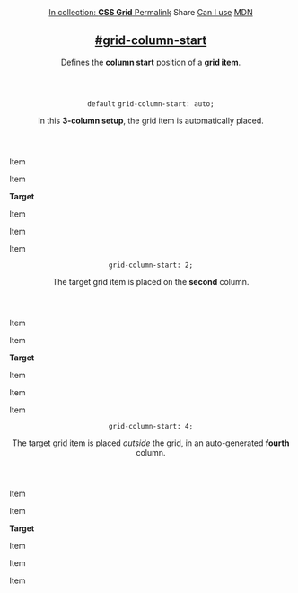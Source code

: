 <section id="grid-column-start" class="property">
  <header class="property__header">
    <nav class="property__links">
      <a class="property__collection" href="/css-grid/">
        In collection: <strong>CSS Grid</strong>
      </a>
      <a class="property__links-direct" href="/property/grid-column-start/" data-property-name="grid-column-start"
        data-tooltip="Single page for this property">Permalink</a>
      <a class="property__share" data-tooltip="Share on Twitter or Facebook"
        data-property-name="grid-column-start">Share</a>
      <a target="_blank" href="http://caniuse.com/#feat=css-grid" data-tooltip="See on Can I use..." rel="external">Can
        I use</a>
      <a target="_blank" href="https://developer.mozilla.org/en/docs/Web/CSS/grid-column-start"
        data-tooltip="See on Mozilla Developer Network" rel="external">MDN</a>
    </nav>
    <h2 class="property__name">
      <a href="#grid-column-start"><span>#</span>grid-column-start</a>
    </h2>
    <div class="property__description">
      <p>Defines the <strong>column start</strong> position of a <strong>grid item</strong>.</p>
    </div>
  </header>
  <section class="example">
    <header class="example__header">
      <p class="example__name">
        <code class="example--default" data-tooltip="This is the property's default value">default</code>
        <code class="example--value" data-tooltip="Click to copy"
          data-clipboard-text="grid-column-start: auto;">grid-column-start: auto;</code>
      </p>
      <div class="example__description">
        <p>In this <strong>3-column setup</strong>, the grid item is automatically placed.</p>
      </div>
    </header>
    <aside class="example__preview">
      <div class="example__browser"><i></i><i></i><i></i></div>
      <div class="example__output">
        <div class="example__output-div grid-column-start " id="grid-column-start-auto">
          <p class="block block--alpha">Item</p>
          <p class="block block--beta">Item</p>
          <p class="block block--pink"><strong>Target</strong></p>
          <p class="block block--yellow">Item</p>
          <p class="block block--orange">Item</p>
          <p class="block block--purple">Item</p>
        </div>
      </div>
    </aside>
  </section>
  <section class="example">
    <header class="example__header">
      <p class="example__name">
        <code class="example--value" data-tooltip="Click to copy"
          data-clipboard-text="grid-column-start: 2;">grid-column-start: 2;</code>
      </p>
      <div class="example__description">
        <p>The target grid item is placed on the <strong>second</strong> column.</p>
      </div>
    </header>
    <aside class="example__preview">
      <div class="example__browser"><i></i><i></i><i></i></div>
      <div class="example__output">
        <div class="example__output-div grid-column-start " id="grid-column-start-2">
          <p class="block block--alpha">Item</p>
          <p class="block block--beta">Item</p>
          <p class="block block--pink"><strong>Target</strong></p>
          <p class="block block--yellow">Item</p>
          <p class="block block--orange">Item</p>
          <p class="block block--purple">Item</p>
        </div>
      </div>
    </aside>
  </section>
  <section class="example">
    <header class="example__header">
      <p class="example__name">
        <code class="example--value" data-tooltip="Click to copy"
          data-clipboard-text="grid-column-start: 4;">grid-column-start: 4;</code>
      </p>
      <div class="example__description">
        <p>The target grid item is placed <em>outside</em> the grid, in an auto-generated <strong>fourth</strong>
          column.</p>
      </div>
    </header>
    <aside class="example__preview">
      <div class="example__browser"><i></i><i></i><i></i></div>
      <div class="example__output">
        <div class="example__output-div grid-column-start " id="grid-column-start-4">
          <p class="block block--alpha">Item</p>
          <p class="block block--beta">Item</p>
          <p class="block block--pink"><strong>Target</strong></p>
          <p class="block block--yellow">Item</p>
          <p class="block block--orange">Item</p>
          <p class="block block--purple">Item</p>
        </div>
      </div>
    </aside>
  </section>
</section>
